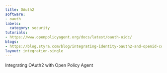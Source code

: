 ```yaml
---
title: OAuth2
software:
- oauth
labels:
  category: security
tutorials:
- https://www.openpolicyagent.org/docs/latest/oauth-oidc/
blogs:
- https://blog.styra.com/blog/integrating-identity-oauth2-and-openid-connect-in-open-policy-agent
layout: integration-single
---
```

Integrating OAuth2 with Open Policy Agent

